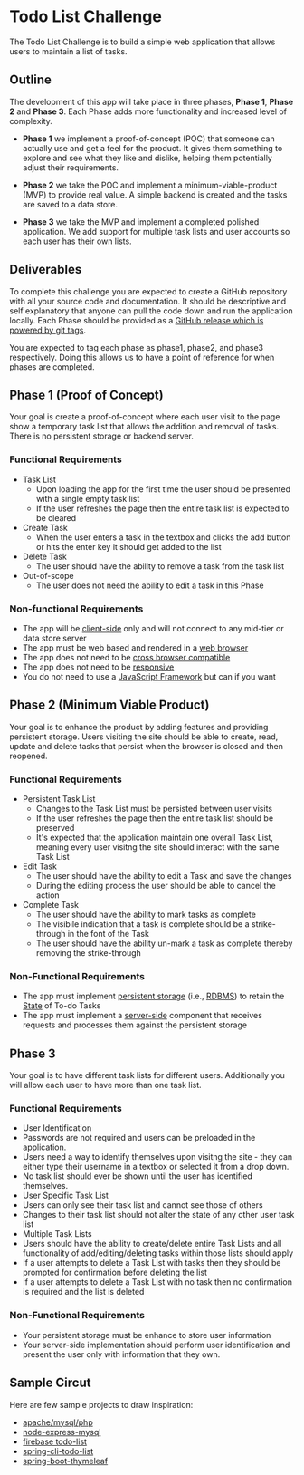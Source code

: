 # Todo List Challenge

The Todo List Challenge is to build a simple web application that allows users to maintain a list of tasks. 

## Outline

The development of this app will take place in three phases, **Phase 1**, **Phase 2** and **Phase 3**. Each Phase adds more functionality and increased level of complexity.

* **Phase 1** we implement a proof-of-concept (POC) that someone can actually use and get a feel for the product. It gives them something to explore and see what they like and dislike, helping them potentially adjust their requirements. 

* **Phase 2** we take the POC and implement a minimum-viable-product (MVP) to provide real value. A simple backend is created and the tasks are saved to a data store. 

* **Phase 3** we take the MVP and implement a completed polished application. We add support for multiple task lists and user accounts so each user has their own lists. 

## Deliverables

To complete this challenge you are expected to create a GitHub repository with all your source code and documentation. It should be descriptive and self explanatory that anyone can pull the code down and run the application locally. Each Phase should be provided as a [GitHub release which is powered by git tags](https://help.github.com/articles/working-with-tags/). 

You are expected to tag each phase as phase1, phase2, and phase3 respectively. Doing this allows us to have a point of reference for when phases are completed. 

## Phase 1 (Proof of Concept)

Your goal is create a proof-of-concept where each user visit to the page show a temporary task list that allows the addition and removal of tasks. There is no persistent storage or backend server. 

### Functional Requirements

* Task List
  * Upon loading the app for the first time the user should be presented with a single empty task list
  * If the user refreshes the page then the entire task list is expected to be cleared
* Create Task
  * When the user enters a task in the textbox and clicks the add button or hits the enter key it should get added to the list
* Delete Task
  * The user should have the ability to remove a task from the task list 
* Out-of-scope
  * The user does not need the ability to edit a task in this Phase

### Non-functional Requirements
* The app will be [client-side](https://en.wikipedia.org/wiki/Client-side) only and will not connect to any mid-tier or data store server
* The app must be web based and rendered in a [web browser](https://en.wikipedia.org/wiki/Web_browser)
* The app does not need to be [cross browser compatible](https://medium.com/@sarahelson81/what-is-cross-browser-compatibility-and-why-we-need-it-b41423c3501a)
* The app does not need to be [responsive](https://medium.com/swlh/everything-you-need-to-know-about-responsive-web-design-54c2059a7e99)
* You do not need to use a [JavaScript Framework](https://raygun.com/blog/popular-javascript-frameworks/) but can if you want

## Phase 2 (Minimum Viable Product)

Your goal is to enhance the product by adding features and providing persistent storage. Users visiting the site should be able to create, read, update and delete tasks that persist when the browser is closed and then reopened. 

### Functional Requirements

* Persistent Task List
  * Changes to the Task List must be persisted between user visits
  * If the user refreshes the page then the entire task list should be preserved
  * It's expected that the application maintain one overall Task List, meaning every user visitng the site should interact with the same Task List
* Edit Task
  * The user should have the ability to edit a Task and save the changes
  * During the editing process the user should be able to cancel the action
* Complete Task
  * The user should have the ability to mark tasks as complete
  * The visibile indication that a task is complete should be a strike-through in the font of the Task
  * The user should have the ability un-mark a task as complete thereby removing the strike-through

### Non-Functional Requirements

* The app must implement [persistent storage](https://en.wikipedia.org/wiki/Persistence_(computer_science)) (i.e., [RDBMS](https://en.wikipedia.org/wiki/Relational_database_management_system)) to retain the [State](https://en.wikipedia.org/wiki/State_(computer_science)) of To-do Tasks
* The app must implement a [server-side](https://en.wikipedia.org/wiki/Server-side) component that receives requests and processes them against the persistent storage

## Phase 3

Your goal is to have different task lists for different users. Additionally you will allow each user to have more than one task list. 

### Functional Requirements

* User Identification
 * Passwords are not required and users can be preloaded in the application. 
 * Users need a way to identify themselves upon visitng the site - they can either type their username in a textbox or selected it from a drop down. 
 * No task list should ever be shown until the user has identified themselves. 
* User Specific Task List
 * Users can only see their task list and cannot see those of others
 * Changes to their task list should not alter the state of any other user task list
* Multiple Task Lists
 * Users should have the ability to create/delete entire Task Lists and all functionality of add/editing/deleting tasks within those lists should apply
 * If a user attempts to delete a Task List with tasks then they should be prompted for confirmation before deleting the list
 * If a user attempts to delete a Task List with no task then no confirmation is required and the list is deleted

### Non-Functional Requirements

* Your persistent storage must be enhance to store user information
* Your server-side implementation should perform user identification and present the user only with information that they own. 

## Sample Circut

Here are few sample projects to draw inspiration:

* [apache/mysql/php](https://github.com/JahnelGroup/php-samples/tree/master/apache-mysql-php)
* [node-express-mysql](https://github.com/JahnelGroup/nodejs-samples/tree/master/node-express-mysql)
* [firebase todo-list](https://github.com/JahnelGroup/firebase-samples/tree/master/todo-list)
* [spring-cli-todo-list](https://github.com/JahnelGroup/spring-cli-samples)
* [spring-boot-thymeleaf](https://github.com/JahnelGroup/spring-boot-samples/tree/master/spring-boot-thymeleaf)
